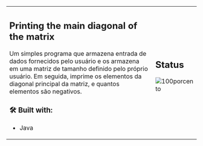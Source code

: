<table>
  <tr>
    <td>

## Printing the main diagonal of the matrix

Um simples programa que armazena entrada de dados fornecidos pelo usuário e os armazena em uma matriz de tamanho definido pelo próprio usuário. Em seguida, imprime os elementos da diagonal principal da matriz, e quantos elementos são negativos.

### 🛠️ Built with:

- Java

    </td>
    <td>

## Status

![100porcento](https://i.imgur.com/HXXMazr.png)

  </tr>
</table>



